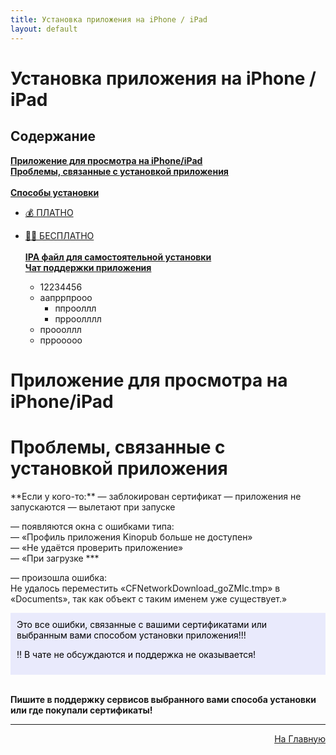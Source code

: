 ```yaml
---
title: Установка приложения на iPhone / iPad
layout: default
---
```

# Установка приложения на iPhone / iPad


<h2 id="toc">Содержание</h2>

[**Приложение для просмотра на iPhone/iPad**](#1)  
[**Проблемы, связанные с установкой приложения**](#2)<br><br>
[**Способы установки**](#3)
 + [💰 ПЛАТНО](3-1)
 + [🏴‍☠️ БЕСПЛАТНО](3-2)<br><br>
[**IPA файл для самостоятельной установки**](#4)  
[**Чат поддержки приложения**](#5)

   - 12234456
   - аапррпрооо
       - ппрооллл
       - прроолллл
   - проооллл
   - пррооооо
   

<h1 id="1">Приложение для просмотра на iPhone/iPad</h1>

<h1 id="2">Проблемы, связанные с установкой приложения</h1>
**Если у кого-то:**  
— заблокирован сертификат  
— приложения не запускаются  
— вылетают при запуске  

— появляются окна с ошибками типа:  
    — «Профиль приложения Kinopub больше не доступен»  
    — «Не удаётся проверить приложение»  
    — «При загрузке ***

— произошла ошибка:  
Не удалось переместить «CFNetworkDownload_goZMIc.tmp» в «Documents», так как объект с таким именем уже существует.»

<div style="background-color: #E9EAFC; color: #000000; padding: 10px;">
Это все ошибки, связанные с вашими сертификатами или выбранным вами способом установки приложения!!!  

‼️ В чате не обсуждаются и поддержка не оказывается!</div><br>

**Пишите в поддержку сервисов выбранного вами способа установки или где покупали сертификаты!**

---
<p  align="right"><a href="https://lazykpub.github.io/Lazykpub">На Главную</a></p>
